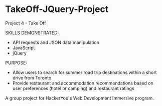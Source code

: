 # TakeOff-JQuery-Project
Project 4 - Take Off

SKILLS DEMONSTRATED:

- API requests and JSON data manipulation
- JavaScript
- jQuery

PURPOSE:

- Allow users to search for summer road trip destinations within a short drive from Toronto
- Provide restaurant and accommodation recommendations based on user preferences (hotel or camping) and restaurant ratings

A group project for HackerYou's Web Development Immersive program. 

